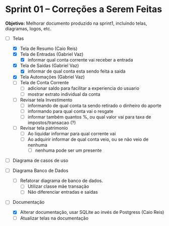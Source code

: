 # Sprint 01 – Correções a Serem Feitas

**Objetivo:** Melhorar documento produzido na sprint1, incluindo telas, diagramas, logos, etc.

- [ ] Telas
	- [x] Tela de Resumo (Caio Reis)
	- [x] Tela de Entradas (Gabriel Vaz)
		- [x] informar qual conta corrente vai receber a entrada
	- [x] Tela de Saidas (Gabriel Vaz)
		- [x] informar de qual conta esta sendo feita a saida
	- [x] Tela Automações (Gabriel Vaz)
	- [ ] Tela de Conta Corrente
		- [ ] adicionar saldo para facilitar a experiencia do usuario
		- [ ] mostrar extrato individual da conta
	- [ ] Revisar tela Investimento
		- [ ] informando de qual conta ta sendo retirado o dinheiro do aporte
		- [ ] informando para qual conta vai o resgate
		- [ ] informar também quantos %, ou qual valor vai para taxa de impostos/transacao (?)
	- [ ] Revisar tela patrimonio
		- [ ] Ao liquidar informar para qual corrente vai
		- [ ] Ao adquirir informar de qual conta veio, ou se não veio de nenhuma
			- [ ] nenhuma pode ser um presente
- [ ] Diagrama de casos de uso

- [ ] Diagrama Banco de Dados
	- [ ] Refatorar diagrama de banco de dados.
		- [ ] Utilizar classe mãe transação
		- [ ] Não diferenciar entradas e saidas
- [ ] Documentação
	- [x] Alterar documentação, usar SQLite ao invés de Postgress (Caio Reis)
	- [ ] Atualizar telas na documentação